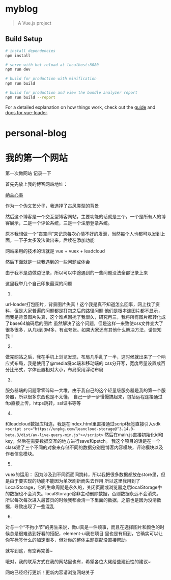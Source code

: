 # myblog

> A Vue.js project

## Build Setup

``` bash
# install dependencies
npm install

# serve with hot reload at localhost:8080
npm run dev

# build for production with minification
npm run build

# build for production and view the bundle analyzer report
npm run build --report
```

For a detailed explanation on how things work, check out the [guide](http://vuejs-templates.github.io/webpack/) and [docs for vue-loader](http://vuejs.github.io/vue-loader).
# personal-blog

# 我的第一个网站

第一次做网站 记录一下

首先先放上我的博客网站地址：

[纳兰心事](https://www.lqy.kim)

作为一个伪文艺分子，我选择了古风类型的背景

然后这个博客是一个交互型博客网站，主要功能的话就是三个，一个是所有人的博客展示，二是一个评论系统，三是一个注册登录系统。

原本我想做一个“丧空间”来记录每次心情不好的发泄，当然每个人也都可以发到上面，一下子太多没法做出来，后续在添加功能

网站采用的技术的话就是 vue + vuex + leadcloud


然后下面就是一些我遇到的一些问题或体会

由于我不是边做边记录，所以可以中途遇到的一些问题没法全都记录上来

这里我举几个自己印象最深的问题

1.

url-loader打包图片，背景图片失真！这个我是真不知道怎么回事，网上找了资料，但是大家普遍的问题都是打包之后的路径问题
他们是根本连图片都不显示，而我是背景图片失真，这个难点困扰了我很久，研究再三，我将所有图片都转化成了base64编码后的图片
虽然解决了这个问题，但是这样一来致使css文件变大了很多很多，从几k到3M多，有点夸张。如果大家还有其他什么解决方法，请告知我！

2.

做完网站之后，我在手机上浏览发现，布局几乎乱了一半，这时候就出来了一个响应式布局，我是使用了@media将pc端和移动端的
css分开写，宽度尽量设置成百分比形式，字体设置相对大小，布局采用浮动布局

3.

服务器端的问题零零碎碎一大堆，由于我自己的这个轻量级服务器是我的第一个服务器，所以很多东西也是不太懂，
自己一步一步慢慢搞起来，包括远程连接通过ftp直接上传，https跳转，ssl证书等等

4.

和leadcloud数据库相连，我是在index.html里直接通过script标签直接引入sdk
`<script src="https://unpkg.com/leancloud-storage@^3.14.0-beta.3/dist/av-live-query-min.js"></script>`
然后在main.js直接初始化id和key，然后在需要数据交互的地方进行save和petch。
我这个项目的话是在一个class建了三个不同的对象来存储不同的数据分别是博客内容模块，评论模块以及作者信息模块。

5.

vuex的运用：
因为涉及到不同页面间跳转，所以我把很多数据都放在store里，但是由于要实现的功能不能因为单次刷新而失去作用
所以这里我用到了LocalStorage，它的生命周期是永久的，关闭页面或浏览器之后localStorage中的数据也不会消失。localStorage除非主动删除数据，否则数据永远不会消失。
所以每次每次进入最首页的时候我都会清一下里面的数据，之前也是因为没清数据，导致出现了一些混乱

6.

对与一个“不拘小节”的男生来说，做ui真是一件烦事，而且在选择图片和颜色的时候总是很难选到好看的搭配，element-ui我在项目
里也是有用到，它确实可以让你写标签什么的加速很多，但对你的整体主题搭配没直接帮助。

就写到这，有空再完善~

哦对，我的联系方式在我的网站里也有，希望各位大佬给些建设性的建议~

网站已经经行更新！更新内容请浏览网站关于
